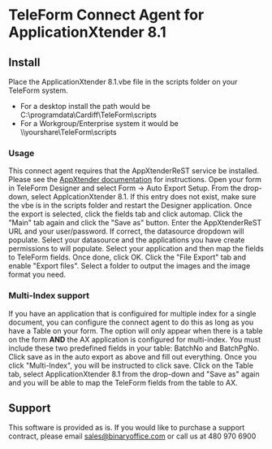 # TeleForm Connect Agent for ApplicationXtender 8.1

## Install
Place the ApplicationXtender 8.1.vbe file in the scripts folder on your TeleForm system. 
* For a desktop install the path would be C:\programdata\Cardiff\TeleForm\scripts
* For a Workgroup/Enterprise system it would be \\\yourshare\TeleForm\scripts

### Usage
This connect agent requires that the AppXtenderReST service be installed. Please see the [AppXtender documentation](https://knowledge.opentext.com/knowledge/llisapi.dll/Open/68412864) for instructions. Open your form in TeleForm Designer and select Form -> Auto Export Setup. From the drop-down, select ApplcationXtender 8.1. If this entry does not exist, make sure the vbe is in the scripts folder and restart the Designer application. Once the export is selected, click the fields tab and click automap. Click the "Main" tab again and click the "Save as" button. Enter the AppXtenderReST URL and your user/password. If correct, the datasource dropdown will populate. Select your datasource and the applications you have create permissions to will populate. Select your application and then map the fields to TeleForm fields. Once done, click OK. Click the "File Export" tab and enable "Export files". Select a folder to output the images and the image format you need.

### Multi-Index support
If you have an application that is configuired for multiple index for a single document, you can configure the connect agent to do this as long as you have a Table on your form. The option will only appear when there is a table on the form **AND** the AX application is configured for multi-index. You must include these two predefined fields in your table: BatchNo and BatchPgNo. Click save as in the auto export as above and fill out everything. Once you click "Multi-Index", you will be instructed to click save. Click on the Table tab, select ApplicationXtender 8.1 from the drop-down and "Save as" again and you will be able to map the TeleForm fields from the table to AX. 

## Support
This software is provided as is. If you would like to purchase a support contract, please email sales@binaryoffice.com or call us at 480 970 6900
